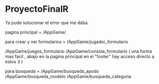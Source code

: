# ProyectoFinalR

Ya pude solucionar el error que me daba.

pagina principal = /AppGame/

para crear y ver formularios = /AppGame/jugador_formulario

/AppGame/juegos_formulario
/AppGame/consola_formulario ( una forma mas facil , abajo en la pagina principal en el "footer" hay acceso directo a estos 3 )




para busqueda = /AppGame/busqueda_apodo 
                /AppGame/busqueda_modelo
                /AppGame/busqueda_categoria
